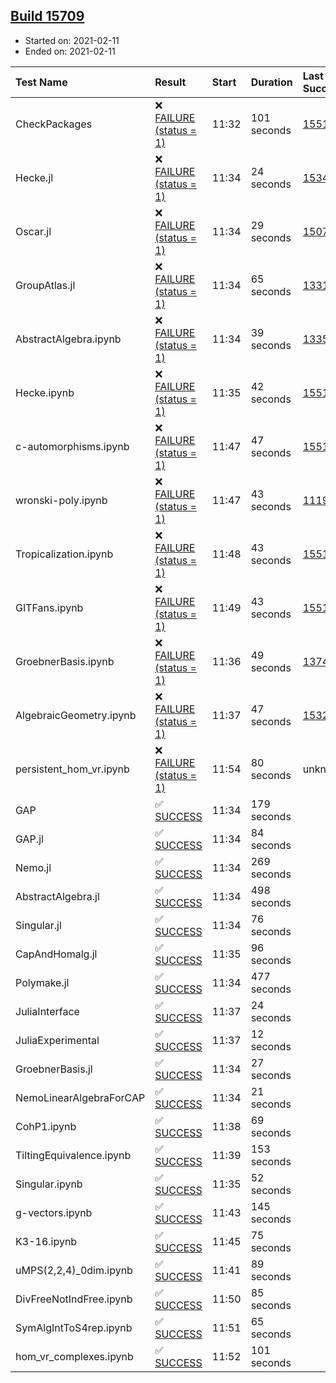 ## [Build 15709](https://oscarci.mathematik.uni-kl.de/job/oscar/15709/)

* Started on: 2021-02-11
* Ended on: 2021-02-11

| Test Name    | Result | Start | Duration | Last Success | First Failure |
|:-------------|:-------|:------|:---------|:-------------|:--------------|
| CheckPackages | ❌ [FAILURE (status = 1)](https://oscarci.mathematik.uni-kl.de/job/oscar/15709/artifact/logs/build-15709/CheckPackages.log) | 11:32 | 101 seconds | [15514](https://oscarci.mathematik.uni-kl.de/job/oscar/15514/) | [15515](https://oscarci.mathematik.uni-kl.de/job/oscar/15515/) |
| Hecke.jl | ❌ [FAILURE (status = 1)](https://oscarci.mathematik.uni-kl.de/job/oscar/15709/artifact/logs/build-15709/Hecke.jl.log) | 11:34 | 24 seconds | [15344](https://oscarci.mathematik.uni-kl.de/job/oscar/15344/) | [15348](https://oscarci.mathematik.uni-kl.de/job/oscar/15348/) |
| Oscar.jl | ❌ [FAILURE (status = 1)](https://oscarci.mathematik.uni-kl.de/job/oscar/15709/artifact/logs/build-15709/Oscar.jl.log) | 11:34 | 29 seconds | [15079](https://oscarci.mathematik.uni-kl.de/job/oscar/15079/) | [15080](https://oscarci.mathematik.uni-kl.de/job/oscar/15080/) |
| GroupAtlas.jl | ❌ [FAILURE (status = 1)](https://oscarci.mathematik.uni-kl.de/job/oscar/15709/artifact/logs/build-15709/GroupAtlas.jl.log) | 11:34 | 65 seconds | [13311](https://oscarci.mathematik.uni-kl.de/job/oscar/13311/) | [13312](https://oscarci.mathematik.uni-kl.de/job/oscar/13312/) |
| AbstractAlgebra.ipynb | ❌ [FAILURE (status = 1)](https://oscarci.mathematik.uni-kl.de/job/oscar/15709/artifact/logs/build-15709/AbstractAlgebra.ipynb.log) | 11:34 | 39 seconds | [13355](https://oscarci.mathematik.uni-kl.de/job/oscar/13355/) | [13356](https://oscarci.mathematik.uni-kl.de/job/oscar/13356/) |
| Hecke.ipynb | ❌ [FAILURE (status = 1)](https://oscarci.mathematik.uni-kl.de/job/oscar/15709/artifact/logs/build-15709/Hecke.ipynb.log) | 11:35 | 42 seconds | [15514](https://oscarci.mathematik.uni-kl.de/job/oscar/15514/) | [15515](https://oscarci.mathematik.uni-kl.de/job/oscar/15515/) |
| c-automorphisms.ipynb | ❌ [FAILURE (status = 1)](https://oscarci.mathematik.uni-kl.de/job/oscar/15709/artifact/logs/build-15709/c-automorphisms.ipynb.log) | 11:47 | 47 seconds | [15514](https://oscarci.mathematik.uni-kl.de/job/oscar/15514/) | [15515](https://oscarci.mathematik.uni-kl.de/job/oscar/15515/) |
| wronski-poly.ipynb | ❌ [FAILURE (status = 1)](https://oscarci.mathematik.uni-kl.de/job/oscar/15709/artifact/logs/build-15709/wronski-poly.ipynb.log) | 11:47 | 43 seconds | [11192](https://oscarci.mathematik.uni-kl.de/job/oscar/11192/) | [11193](https://oscarci.mathematik.uni-kl.de/job/oscar/11193/) |
| Tropicalization.ipynb | ❌ [FAILURE (status = 1)](https://oscarci.mathematik.uni-kl.de/job/oscar/15709/artifact/logs/build-15709/Tropicalization.ipynb.log) | 11:48 | 43 seconds | [15514](https://oscarci.mathematik.uni-kl.de/job/oscar/15514/) | [15515](https://oscarci.mathematik.uni-kl.de/job/oscar/15515/) |
| GITFans.ipynb | ❌ [FAILURE (status = 1)](https://oscarci.mathematik.uni-kl.de/job/oscar/15709/artifact/logs/build-15709/GITFans.ipynb.log) | 11:49 | 43 seconds | [15514](https://oscarci.mathematik.uni-kl.de/job/oscar/15514/) | [15515](https://oscarci.mathematik.uni-kl.de/job/oscar/15515/) |
| GroebnerBasis.ipynb | ❌ [FAILURE (status = 1)](https://oscarci.mathematik.uni-kl.de/job/oscar/15709/artifact/logs/build-15709/GroebnerBasis.ipynb.log) | 11:36 | 49 seconds | [13748](https://oscarci.mathematik.uni-kl.de/job/oscar/13748/) | [13749](https://oscarci.mathematik.uni-kl.de/job/oscar/13749/) |
| AlgebraicGeometry.ipynb | ❌ [FAILURE (status = 1)](https://oscarci.mathematik.uni-kl.de/job/oscar/15709/artifact/logs/build-15709/AlgebraicGeometry.ipynb.log) | 11:37 | 47 seconds | [15322](https://oscarci.mathematik.uni-kl.de/job/oscar/15322/) | [15323](https://oscarci.mathematik.uni-kl.de/job/oscar/15323/) |
| persistent_hom_vr.ipynb | ❌ [FAILURE (status = 1)](https://oscarci.mathematik.uni-kl.de/job/oscar/15709/artifact/logs/build-15709/persistent_hom_vr.ipynb.log) | 11:54 | 80 seconds | unknown | unknown |
| GAP | ✅ [SUCCESS](https://oscarci.mathematik.uni-kl.de/job/oscar/15709/artifact/logs/build-15709/GAP.log) | 11:34 | 179 seconds |  |  |
| GAP.jl | ✅ [SUCCESS](https://oscarci.mathematik.uni-kl.de/job/oscar/15709/artifact/logs/build-15709/GAP.jl.log) | 11:34 | 84 seconds |  |  |
| Nemo.jl | ✅ [SUCCESS](https://oscarci.mathematik.uni-kl.de/job/oscar/15709/artifact/logs/build-15709/Nemo.jl.log) | 11:34 | 269 seconds |  |  |
| AbstractAlgebra.jl | ✅ [SUCCESS](https://oscarci.mathematik.uni-kl.de/job/oscar/15709/artifact/logs/build-15709/AbstractAlgebra.jl.log) | 11:34 | 498 seconds |  |  |
| Singular.jl | ✅ [SUCCESS](https://oscarci.mathematik.uni-kl.de/job/oscar/15709/artifact/logs/build-15709/Singular.jl.log) | 11:34 | 76 seconds |  |  |
| CapAndHomalg.jl | ✅ [SUCCESS](https://oscarci.mathematik.uni-kl.de/job/oscar/15709/artifact/logs/build-15709/CapAndHomalg.jl.log) | 11:35 | 96 seconds |  |  |
| Polymake.jl | ✅ [SUCCESS](https://oscarci.mathematik.uni-kl.de/job/oscar/15709/artifact/logs/build-15709/Polymake.jl.log) | 11:34 | 477 seconds |  |  |
| JuliaInterface | ✅ [SUCCESS](https://oscarci.mathematik.uni-kl.de/job/oscar/15709/artifact/logs/build-15709/JuliaInterface.log) | 11:37 | 24 seconds |  |  |
| JuliaExperimental | ✅ [SUCCESS](https://oscarci.mathematik.uni-kl.de/job/oscar/15709/artifact/logs/build-15709/JuliaExperimental.log) | 11:37 | 12 seconds |  |  |
| GroebnerBasis.jl | ✅ [SUCCESS](https://oscarci.mathematik.uni-kl.de/job/oscar/15709/artifact/logs/build-15709/GroebnerBasis.jl.log) | 11:34 | 27 seconds |  |  |
| NemoLinearAlgebraForCAP | ✅ [SUCCESS](https://oscarci.mathematik.uni-kl.de/job/oscar/15709/artifact/logs/build-15709/NemoLinearAlgebraForCAP.log) | 11:34 | 21 seconds |  |  |
| CohP1.ipynb | ✅ [SUCCESS](https://oscarci.mathematik.uni-kl.de/job/oscar/15709/artifact/logs/build-15709/CohP1.ipynb.log) | 11:38 | 69 seconds |  |  |
| TiltingEquivalence.ipynb | ✅ [SUCCESS](https://oscarci.mathematik.uni-kl.de/job/oscar/15709/artifact/logs/build-15709/TiltingEquivalence.ipynb.log) | 11:39 | 153 seconds |  |  |
| Singular.ipynb | ✅ [SUCCESS](https://oscarci.mathematik.uni-kl.de/job/oscar/15709/artifact/logs/build-15709/Singular.ipynb.log) | 11:35 | 52 seconds |  |  |
| g-vectors.ipynb | ✅ [SUCCESS](https://oscarci.mathematik.uni-kl.de/job/oscar/15709/artifact/logs/build-15709/g-vectors.ipynb.log) | 11:43 | 145 seconds |  |  |
| K3-16.ipynb | ✅ [SUCCESS](https://oscarci.mathematik.uni-kl.de/job/oscar/15709/artifact/logs/build-15709/K3-16.ipynb.log) | 11:45 | 75 seconds |  |  |
| uMPS(2,2,4)_0dim.ipynb | ✅ [SUCCESS](https://oscarci.mathematik.uni-kl.de/job/oscar/15709/artifact/logs/build-15709/uMPS-2-2-4-_0dim.ipynb.log) | 11:41 | 89 seconds |  |  |
| DivFreeNotIndFree.ipynb | ✅ [SUCCESS](https://oscarci.mathematik.uni-kl.de/job/oscar/15709/artifact/logs/build-15709/DivFreeNotIndFree.ipynb.log) | 11:50 | 85 seconds |  |  |
| SymAlgIntToS4rep.ipynb | ✅ [SUCCESS](https://oscarci.mathematik.uni-kl.de/job/oscar/15709/artifact/logs/build-15709/SymAlgIntToS4rep.ipynb.log) | 11:51 | 65 seconds |  |  |
| hom_vr_complexes.ipynb | ✅ [SUCCESS](https://oscarci.mathematik.uni-kl.de/job/oscar/15709/artifact/logs/build-15709/hom_vr_complexes.ipynb.log) | 11:52 | 101 seconds |  |  |
